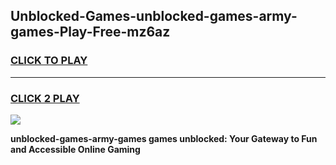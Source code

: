 
## Unblocked-Games-unblocked-games-army-games-Play-Free-mz6az
<h3>
<a href="https://premium76.site?title=unblocked-games-army-games&ref=17A">CLICK TO PLAY</a></h3>
<hr>

<h3>
<a href="https://premium76.site?title=unblocked-games-army-games&ref=17A">CLICK 2 PLAY</a>
  
</h3>

<a href="https://premium76.site?title=unblocked-games-army-games&ref=17A"><img src="https://clearcache.store/games.png"></a>


**unblocked-games-army-games games unblocked: Your Gateway to Fun and Accessible Online Gaming**
